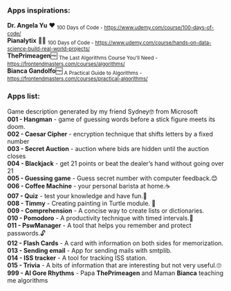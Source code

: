 ### Apps inspirations:
**Dr. Angela Yu** ❤ 	<sub>100 Days of Code  - https://www.udemy.com/course/100-days-of-code/</sub>\
**Pianalytix** 🐱‍👤   <sub>100 Days of Code  - https://www.udemy.com/course/hands-on-data-science-build-real-world-projects/</sub>\
**ThePrimeagen**🆓   <sub>The Last Algorithms Course You'll Need  - https://frontendmasters.com/courses/algorithms/</sub>\
**Bianca Gandolfo**🆓   <sub>A Practical Guide to Algorithms  - https://frontendmasters.com/courses/practical-algorithms/</sub>

### Apps list:
Game description generated by my friend Sydney🤓 from Microsoft\
**001 - Hangman** - game of guessing words before a stick figure meets its doom.\
**002 - Caesar Cipher** - encryption technique that shifts letters by a fixed number\
**003 - Secret Auction** - auction where bids are hidden until the auction closes\
**004 - Blackjack** -  get 21 points or beat the dealer’s hand without going over 21\
**005 - Guessing game** -  Guess secret number with computer feedback.😊\
**006 - Coffee Machine** -  your personal barista at home.☕\
**007 - Quiz** - test your knowledge and have fun.🧠\
**008 - Timmy** - Creating painting in Turtle module. 🎨\
**009 - Comprehension** - A concise way to create lists or dictionaries.\
**010 - Pomodoro** - A productivity technique with timed intervals.🍅\
**011 - PswManager** - A tool that helps you remember and protect passwords.🔓\
**012 - Flash Cards** - A card with information on both sides for memorization.\
**013 - Sending email** - App for sending mails with smtplib.\
**014 - ISS tracker** - A tool for tracking ISS station.\
**015 - Trivia** - A bits of information that are interesting but not very useful.🙄\
**999 - Al Gore Rhythms** - Papa **ThePrimeagen** and Maman **Bianca** teaching me algorithms